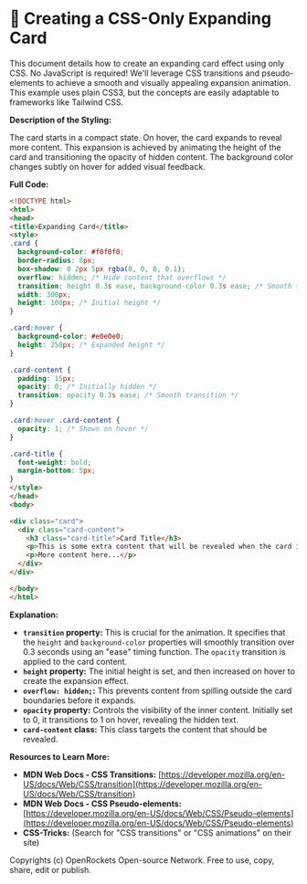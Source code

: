 # 🐞 Creating a CSS-Only Expanding Card


This document details how to create an expanding card effect using only CSS.  No JavaScript is required!  We'll leverage CSS transitions and pseudo-elements to achieve a smooth and visually appealing expansion animation. This example uses plain CSS3, but the concepts are easily adaptable to frameworks like Tailwind CSS.

**Description of the Styling:**

The card starts in a compact state. On hover, the card expands to reveal more content. This expansion is achieved by animating the height of the card and transitioning the opacity of hidden content. The background color changes subtly on hover for added visual feedback.

**Full Code:**

```html
<!DOCTYPE html>
<html>
<head>
<title>Expanding Card</title>
<style>
.card {
  background-color: #f0f0f0;
  border-radius: 8px;
  box-shadow: 0 2px 5px rgba(0, 0, 0, 0.1);
  overflow: hidden; /* Hide content that overflows */
  transition: height 0.3s ease, background-color 0.3s ease; /* Smooth transition */
  width: 300px;
  height: 100px; /* Initial height */
}

.card:hover {
  background-color: #e0e0e0;
  height: 250px; /* Expanded height */
}

.card-content {
  padding: 15px;
  opacity: 0; /* Initially hidden */
  transition: opacity 0.3s ease; /* Smooth transition */
}

.card:hover .card-content {
  opacity: 1; /* Shown on hover */
}

.card-title {
  font-weight: bold;
  margin-bottom: 5px;
}
</style>
</head>
<body>

<div class="card">
  <div class="card-content">
    <h3 class="card-title">Card Title</h3>
    <p>This is some extra content that will be revealed when the card is hovered over.</p>
    <p>More content here...</p>
  </div>
</div>

</body>
</html>
```

**Explanation:**

* **`transition` property:** This is crucial for the animation. It specifies that the `height` and `background-color` properties will smoothly transition over 0.3 seconds using an "ease" timing function.  The `opacity` transition is applied to the card content.
* **`height` property:**  The initial height is set, and then increased on hover to create the expansion effect.
* **`overflow: hidden;`:** This prevents content from spilling outside the card boundaries before it expands.
* **`opacity` property:** Controls the visibility of the inner content. Initially set to 0, it transitions to 1 on hover, revealing the hidden text.
* **`card-content` class:** This class targets the content that should be revealed.

**Resources to Learn More:**

* **MDN Web Docs - CSS Transitions:** [https://developer.mozilla.org/en-US/docs/Web/CSS/transition](https://developer.mozilla.org/en-US/docs/Web/CSS/transition)
* **MDN Web Docs - CSS Pseudo-elements:** [https://developer.mozilla.org/en-US/docs/Web/CSS/Pseudo-elements](https://developer.mozilla.org/en-US/docs/Web/CSS/Pseudo-elements)
* **CSS-Tricks:**  (Search for "CSS transitions" or "CSS animations" on their site)


Copyrights (c) OpenRockets Open-source Network. Free to use, copy, share, edit or publish.

